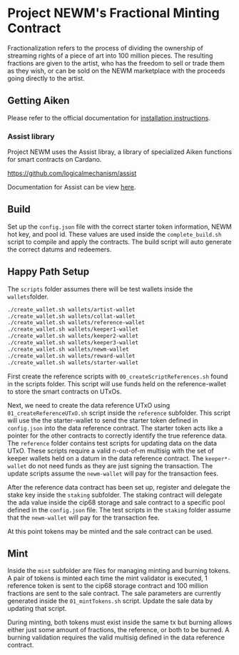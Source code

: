 # Project NEWM's Fractional Minting Contract

Fractionalization refers to the process of dividing the ownership of streaming rights of a piece of art into 100 million pieces. The resulting fractions are given to the artist, who has the freedom to sell or trade them as they wish, or can be sold on the NEWM marketplace with the proceeds going directly to the artist.

## Getting Aiken

Please refer to the official documentation for [installation instructions](https://github.com/aiken-lang/aiken?tab=readme-ov-file#installation).

### Assist library

Project NEWM uses the Assist libray, a library of specialized Aiken functions for smart contracts on Cardano.

https://github.com/logicalmechanism/assist

Documentation for Assist can be view [here](https://www.logicalmechanism.io/docs/index.html).

## Build

Set up the `config.json` file with the correct starter token information, NEWM hot key, and pool id. These values are used inside the `complete_build.sh` script to compile and apply the contracts. The build script will auto generate the correct datums and redeemers.

## Happy Path Setup

The `scripts` folder assumes there will be test wallets inside the `wallets`folder.

```bash
./create_wallet.sh wallets/artist-wallet
./create_wallet.sh wallets/collat-wallet
./create_wallet.sh wallets/reference-wallet
./create_wallet.sh wallets/keeper1-wallet
./create_wallet.sh wallets/keeper2-wallet
./create_wallet.sh wallets/keeper3-wallet
./create_wallet.sh wallets/newm-wallet
./create_wallet.sh wallets/reward-wallet
./create_wallet.sh wallets/starter-wallet
```

First create the reference scripts with `00_createScriptReferences.sh` found in the scripts folder. This script will use funds held on the reference-wallet to store the smart contracts on UTxOs.

Next, we need to create the data reference UTxO using `01_createReferenceUTxO.sh` script inside the `reference` subfolder. This script will use the the starter-wallet to send the starter token defined in `config.json` into the data reference contract. The starter token acts like a pointer for the other contracts to correctly identify the true reference data. The `reference` folder contains test scripts for updating data on the data UTxO. These scripts require a valid n-out-of-m multisig with the set of keeper wallets held on a datum in the data reference contract. The `keeper*-wallet` do not need funds as they are just signing the transaction. The update scripts assume the `newm-wallet` will pay for the transaction fees.

After the reference data contract has been set up, register and delegate the stake key inside the `staking` subfolder. The staking contract will delegate the ada value inside the cip68 storage and sale contract to a specific pool defined in the `config.json` file. The test scripts in the `staking` folder assume that the `newm-wallet` will pay for the transaction fee.

At this point tokens may be minted and the sale contract can be used.

## Mint

Inside the `mint` subfolder are files for managing minting and burning tokens. A pair of tokens is minted each time the mint validator is executed, 1 reference token is sent to the cip68 storage contract and 100 million fractions are sent to the sale contract. The sale parameters are currently generated inside the `01_mintTokens.sh` script. Update the sale data by updating that script.

During minting, both tokens must exist inside the same tx but burning allows either just some amount of fractions, the reference, or both to be burned. A burning validation requires the valid multisig defined in the data reference contract.
